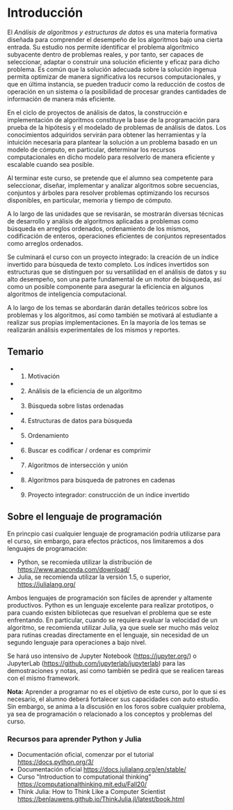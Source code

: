 # Introducción

El _Análisis de algoritmos y estructuras de datos_ es una materia formativa diseñada para comprender el desempeño de los algoritmos bajo una cierta entrada. Su estudio nos permite identificar el problema algorítmico subyacente dentro de problemas reales, y por tanto, ser capaces de seleccionar, adaptar o construir una solución eficiente y eficaz para dicho problema. Es común que la solución adecuada sobre la solución ingenua permita optimizar de manera significativa los recursos computacionales, y que en última instancia, se pueden traducir como la reducción de costos de operación en un sistema o la posibilidad de procesar grandes cantidades de información de manera más eficiente.

En el ciclo de proyectos de análisis de datos, la construcción e implementación de algoritmos constituye la base de la programación para prueba de la hipótesis y el modelado de problemas de análisis de datos. Los conocimientos adquiridos servirán para obtener las herramientas y la intuición necesaria para plantear la solución a un problema basado en un modelo de cómputo, en particular, determinar los recursos computacionales en dicho modelo para resolverlo de manera eficiente y escalable cuando sea posible.

Al terminar este curso, se pretende que el alumno sea competente para seleccionar, diseñar, implementar y analizar algoritmos sobre secuencias, conjuntos y árboles para resolver problemas optimizando los recursos disponibles, en particular, memoria y tiempo de cómputo. 

A lo largo de las unidades que se revisarán, se mostrarán diversas técnicas de desarrollo y análisis de algoritmos aplicadas a problemas como búsqueda en arreglos ordenados, ordenamiento de los mismos, codificación de enteros, operaciones eficientes de conjuntos representados como arreglos ordenados.

Se culminará el curso con un proyecto integrado: la creación de un índice invertido para búsqueda de texto completo. Los índices invertidos son estructuras que se distinguen por su versatilidad en el análisis de datos y su alto desempeño, son una parte fundamental de un motor de búsqueda, así como un posible componente para asegurar la eficiencia en algunos algoritmos de inteligencia computacional. 

A lo largo de los temas se abordarán darán detalles teóricos sobre los problemas y los algoritmos, así como también se motivará al estudiante a realizar sus propias implementaciones. En la mayoría de los temas se realizarán análisis experimentales de los mismos y reportes.


## Temario
- 1. Motivación
- 2. Análisis de la eficiencia de un algoritmo
- 3. Búsqueda sobre listas ordenadas
- 4. Estructuras de datos para búsqueda
- 5. Ordenamiento
- 6. Buscar es codificar / ordenar es comprimir
- 7. Algoritmos de intersección y unión
- 8. Algoritmos para búsqueda de patrones en cadenas
- 9. Proyecto integrador: construcción de un índice invertido


## Sobre el lenguaje de programación

En princpio casi cualquier lenguaje de programación podría utilizarse para el curso, sin embargo, para efectos prácticos, nos limitaremos a dos lenguajes de programación:

- Python, se recomieda utilizar la distribución de https://www.anaconda.com/download/
- Julia, se recomienda utilizar la versión 1.5, o superior, https://julialang.org/


Ambos lenguajes de programación son fáciles de aprender y altamente productivos. Python es un lenguaje excelente para realizar prototipos, o para cuando existen bibliotecas que resuelvan el problema que se este enfrentando. En particular, cuando se requiera evaluar la velocidad de un algoritmo, se recomienda utilizar Julia, ya que suele ser mucho más veloz para rutinas creadas directamente en el lenguaje, sin necesidad de un segundo lenguaje para operaciones a bajo nivel.

Se hará uso intensivo de Jupyter Notebook (https://jupyter.org/) o JupyterLab (https://github.com/jupyterlab/jupyterlab) para las demostraciones y notas, así como también se pedirá que se realicen tareas con el mismo framework.

**Nota:** Aprender a programar no es el objetivo de este curso, por lo que si es necesario, el alumno deberá fortalecer sus capacidades con auto estudio. Sin embargo, se anima a la discusión en los foros sobre cualquier problema, ya sea de programación o relacionado a los conceptos y problemas del curso.

### Recursos para aprender Python y Julia

- Documentación oficial, comenzar por el tutorial https://docs.python.org/3/
- Documentación oficial https://docs.julialang.org/en/stable/
- Curso "Introduction to computational thinking" https://computationalthinking.mit.edu/Fall20/
- Think Julia: How to Think Like a Computer Scientist https://benlauwens.github.io/ThinkJulia.jl/latest/book.html